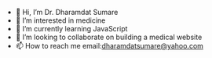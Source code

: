 - 👋 Hi, I’m Dr. Dharamdat Sumare
- 👀 I’m interested in medicine 
- 🌱 I’m currently learning JavaScript
- 💞️ I’m looking to collaborate on building a medical website 
- 📫 How to reach me email:dharamdatsumare@yahoo.com 

<!---
OneManGang1/OneManGang1 is a ✨ special ✨ repository because its `README.md` (this file) appears on your GitHub profile.
You can click the Preview link to take a look at your changes.
--->
